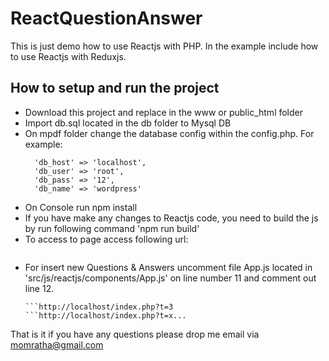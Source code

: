 # ReactQuestionAnswer
This is just demo how to use Reactjs with PHP.
In the example include how to use Reactjs with Reduxjs.
## How to setup and run the project
- Download this project and replace in the www or public_html folder
- Import db.sql located in the db folder to Mysql DB
- On mpdf folder change the database config within the config.php. 
  For example:
  ```$dbconfigs = array(
	'db_host' => 'localhost',
	'db_user' => 'root',
	'db_pass' => '12',
	'db_name' => 'wordpress'

- On Console run npm install 
- If you have make any changes to Reactjs code, you need to build the js by run following command 'npm run build'
- To access to page access following url:
	```http://localhost/index.php?t=1 
- For insert new Questions & Answers uncomment file App.js located in 'src/js/reactjs/components/App.js' on line number 11 and comment out line 12.
	```http://localhost/index.php?t=2 
	```http://localhost/index.php?t=3
	```http://localhost/index.php?t=x...

That is it if you have any questions please drop me email via momratha@gmail.com
